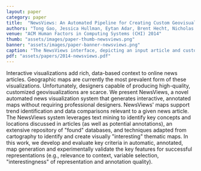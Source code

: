 ```yaml
---
layout: paper
category: paper
title:  "NewsViews: An Automated Pipeline for Creating Custom Geovisualizations for News"
authors: "Tong Gao, Jessica Hullman, Eytan Adar, Brent Hecht, Nicholas Diakopoulos"
venue: "ACM Human Factors in Computing Systems (CHI) 2014"
thumb: "assets/images/paper-thumb-newsviews.png"
banner: "assets/images/paper-banner-newsviews.png"
caption: "The NewsViews interface, depicting an input article and custom annotated thematic data. An example of a reference map is shown to the left"
pdf: "assets/papers/2014-newsviews.pdf"
---
```


<!-- abstract -->
Interactive visualizations add rich, data-based context to online news articles. Geographic maps are currently the most prevalent form of these visualizations. Unfortunately, designers capable of producing high-quality, customized geovisualizations are scarce. We present NewsViews, a novel automated news visualization system that generates interactive, annotated maps without requiring professional designers. NewsViews' maps support trend identification and data comparisons relevant to a given news article. The NewsViews system leverages text mining to identify key concepts and locations discussed in articles (as well as potential annotations), an extensive repository of "found" databases, and techniques adapted from cartography to identify and create visually "interesting" thematic maps. In this work, we develop and evaluate key criteria in automatic, annotated, map generation and experimentally validate the key features for successful representations (e.g., relevance to context, variable selection, "interestingness" of representation and annotation quality).